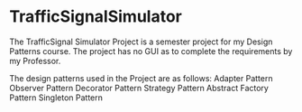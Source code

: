 # TrafficSignalSimulator
The TrafficSignal Simulator Project is a semester project for my Design Patterns course. The project has no GUI as to complete the requirements by my Professor.


The design patterns used in the Project are as follows:
	Adapter Pattern
	Observer Pattern
	Decorator Pattern
	Strategy Pattern
	Abstract Factory Pattern
	Singleton Pattern
	
	
	
